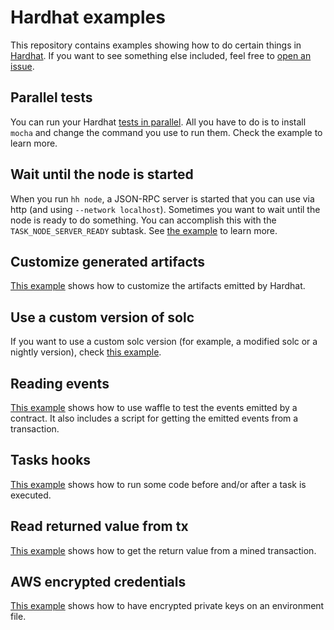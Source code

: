 # Hardhat examples

This repository contains examples showing how to do certain things in [Hardhat](http://hardhat.org/). If you want to
see something else included, feel free to [open an issue](https://github.com/fvictorio/hardhat-examples/issues/new).

## Parallel tests

You can run your Hardhat [tests in parallel](/parallel-tests). All you have to do is to install `mocha` and change the
command you use to run them. Check the example to learn more.

## Wait until the node is started

When you run `hh node`, a JSON-RPC server is started that you can use via http (and
using `--network localhost`). Sometimes you want to wait until the node is ready to
do something. You can accomplish this with the `TASK_NODE_SERVER_READY` subtask.
See [the example](/wait-until-node-ready) to learn more.

## Customize generated artifacts

[This example](/customize-artifacts) shows how to customize the artifacts emitted by Hardhat.

## Use a custom version of solc

If you want to use a custom solc version (for example, a modified solc or a nightly version), check [this
example](/custom-solc).

## Reading events

[This example](/reading-events) shows how to use waffle to test the events emitted by a contract.
It also includes a script for getting the emitted events from a transaction.

## Tasks hooks

[This example](/hooks) shows how to run some code before and/or after a task is executed.

## Read returned value from tx

[This example](/getting-tx-return-value) shows how to get the return value from a mined transaction.

## AWS encrypted credentials

[This example](/aws-encrypted-credentials) shows how to have encrypted private keys on an environment file.